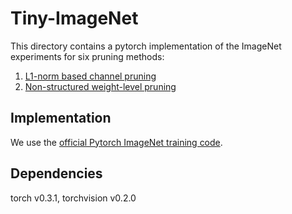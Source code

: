 # Tiny-ImageNet

This directory contains a pytorch implementation of the ImageNet experiments for six pruning methods:  

1. [L1-norm based channel pruning](https://arxiv.org/abs/1608.08710)
2. [Non-structured weight-level pruning](https://arxiv.org/abs/1506.02626)

## Implementation

We use the [official Pytorch ImageNet training code](https://github.com/pytorch/examples/blob/0.3.1/imagenet/main.py).

## Dependencies

torch v0.3.1, torchvision v0.2.0

